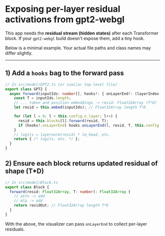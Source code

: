 # Exposing per-layer residual activations from gpt2-webgl

This app needs the **residual stream (hidden states)** after each Transformer block.
If your `gpt2-webgl` build doesn't expose them, add a tiny hook.

Below is a minimal example. Your actual file paths and class names may differ slightly.

---

## 1) Add a `hooks` bag to the forward pass

```ts
// In src/model/GPT2.ts (or similar top-level file)
export class GPT2 {
  async forward(inputIds: number[], hooks?: { onLayerEnd?: (layerIndex: number, resid: Float32Array, T: number, D: number) => void }) {
    const T = inputIds.length;
    // ... token and position embeddings -> resid: Float32Array (T*D)
    let resid = this.embed(inputIds); // Float32Array length T*D

    for (let l = 0; l < this.config.n_layer; l++) {
      resid = this.blocks[l].forward(resid, T);
      if (hooks?.onLayerEnd) hooks.onLayerEnd(l, resid, T, this.config.n_embd);
    }
    // logits = layernorm(resid) * lm_head, etc.
    return { /* logits, etc. */ };
  }
}
```

## 2) Ensure each block returns updated residual of shape (T*D)

```ts
// In src/model/Block.ts
export class Block {
  forward(resid: Float32Array, T: number): Float32Array {
    // attn -> add
    // mlp -> add
    return residOut; // Float32Array length T*D
  }
}
```

With the above, the visualizer can pass `onLayerEnd` to collect per-layer residuals.
